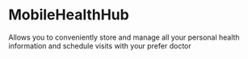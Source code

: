 # MobileHealthHub
Allows you to conveniently store and manage all your personal health information and schedule visits with your prefer doctor
